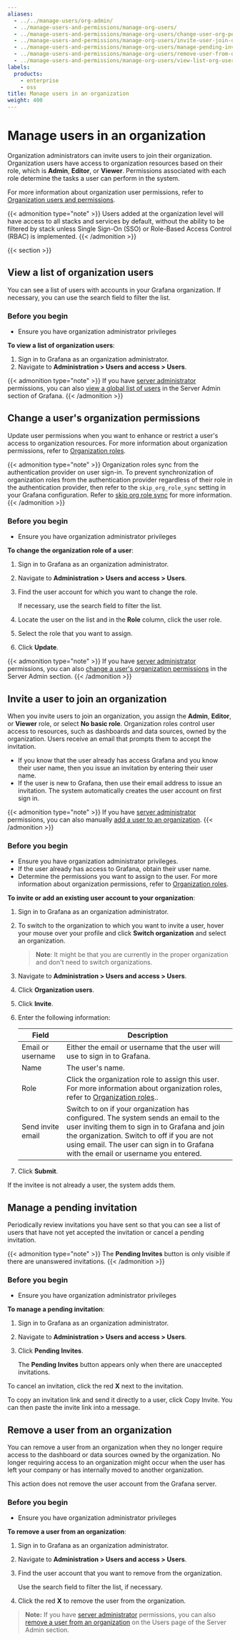```yaml
---
aliases:
  - ../../manage-users/org-admin/
  - ../manage-users-and-permissions/manage-org-users/
  - ../manage-users-and-permissions/manage-org-users/change-user-org-permissions/
  - ../manage-users-and-permissions/manage-org-users/invite-user-join-org/
  - ../manage-users-and-permissions/manage-org-users/manage-pending-invites/
  - ../manage-users-and-permissions/manage-org-users/remove-user-from-org/
  - ../manage-users-and-permissions/manage-org-users/view-list-org-users/
labels:
  products:
    - enterprise
    - oss
title: Manage users in an organization
weight: 400
---
```


# Manage users in an organization

Organization administrators can invite users to join their organization. Organization users have access to organization resources based on their role, which is **Admin**, **Editor**, or **Viewer**. Permissions associated with each role determine the tasks a user can perform in the system.

For more information about organization user permissions, refer to [Organization users and permissions](../../roles-and-permissions/#organization-users-and-permissions).

{{< admonition type="note" >}}
Users added at the organization level will have access to all stacks and services by default, without the ability to be filtered by stack unless Single Sign-On (SSO) or Role-Based Access Control (RBAC) is implemented.
{{< /admonition >}}

{{< section >}}

## View a list of organization users

You can see a list of users with accounts in your Grafana organization. If necessary, you can use the search field to filter the list.

### Before you begin

- Ensure you have organization administrator privileges

**To view a list of organization users**:

1. Sign in to Grafana as an organization administrator.
1. Navigate to **Administration > Users and access > Users**.

{{< admonition type="note" >}}
If you have [server administrator](../../roles-and-permissions/#grafana-server-administrators) permissions, you can also [view a global list of users](../server-user-management/#view-a-list-of-users) in the Server Admin section of Grafana.
{{< /admonition >}}

## Change a user's organization permissions

Update user permissions when you want to enhance or restrict a user's access to organization resources. For more information about organization permissions, refer to [Organization roles](../../roles-and-permissions/#organization-roles).

{{< admonition type="note" >}}
Organization roles sync from the authentication provider on user sign-in. To prevent synchronization of organization roles from the authentication provider regardless of their role in the authentication provider, then refer to the `skip_org_role_sync` setting in your Grafana configuration. Refer to [skip org role sync](../../../setup-grafana/configure-grafana/#authgrafana_com-skip_org_role_sync) for more information.
{{< /admonition >}}

### Before you begin

- Ensure you have organization administrator privileges

**To change the organization role of a user**:

1. Sign in to Grafana as an organization administrator.
1. Navigate to **Administration > Users and access > Users**.
1. Find the user account for which you want to change the role.

   If necessary, use the search field to filter the list.

1. Locate the user on the list and in the **Role** column, click the user role.
1. Select the role that you want to assign.
1. Click **Update**.

{{< admonition type="note" >}}
If you have [server administrator](../../roles-and-permissions/#grafana-server-administrators) permissions, you can also [change a user's organization permissions](../server-user-management/change-user-org-permissions/) in the Server Admin section.
{{< /admonition >}}

## Invite a user to join an organization

When you invite users to join an organization, you assign the **Admin**, **Editor**, or **Viewer** role, or select **No basic role**. Organization roles control user access to resources, such as dashboards and data sources, owned by the organization. Users receive an email that prompts them to accept the invitation.

- If you know that the user already has access Grafana and you know their user name, then you issue an invitation by entering their user name.
- If the user is new to Grafana, then use their email address to issue an invitation. The system automatically creates the user account on first sign in.

{{< admonition type="note" >}}
If you have [server administrator](../../roles-and-permissions/#grafana-server-administrators) permissions, you can also manually [add a user to an organization](../server-user-management/add-remove-user-to-org/).
{{< /admonition >}}

### Before you begin

- Ensure you have organization administrator privileges.
- If the user already has access to Grafana, obtain their user name.
- Determine the permissions you want to assign to the user. For more information about organization permissions, refer to [Organization roles](../../roles-and-permissions/#organization-roles).

**To invite or add an existing user account to your organization**:

1. Sign in to Grafana as an organization administrator.
1. To switch to the organization to which you want to invite a user, hover your mouse over your profile and click **Switch organization** and select an organization.

   > **Note**: It might be that you are currently in the proper organization and don't need to switch organizations.

1. Navigate to **Administration > Users and access > Users**.
1. Click **Organization users**.
1. Click **Invite**.
1. Enter the following information:

   | Field             | Description                                                                                                                                                                                                                                                              |
   | ----------------- | ------------------------------------------------------------------------------------------------------------------------------------------------------------------------------------------------------------------------------------------------------------------------ |
   | Email or username | Either the email or username that the user will use to sign in to Grafana.                                                                                                                                                                                               |
   | Name              | The user's name.                                                                                                                                                                                                                                                         |
   | Role              | Click the organization role to assign this user. For more information about organization roles, refer to [Organization roles](../../roles-and-permissions/#organization-roles)..                                                                                         |
   | Send invite email | Switch to on if your organization has configured. The system sends an email to the user inviting them to sign in to Grafana and join the organization. Switch to off if you are not using email. The user can sign in to Grafana with the email or username you entered. |

1. Click **Submit**.

If the invitee is not already a user, the system adds them.

## Manage a pending invitation

Periodically review invitations you have sent so that you can see a list of users that have not yet accepted the invitation or cancel a pending invitation.

{{< admonition type="note" >}}
The **Pending Invites** button is only visible if there are unanswered invitations.
{{< /admonition >}}

### Before you begin

- Ensure you have organization administrator privileges

**To manage a pending invitation**:

1. Sign in to Grafana as an organization administrator.
1. Navigate to **Administration > Users and access > Users**.
1. Click **Pending Invites**.

   The **Pending Invites** button appears only when there are unaccepted invitations.

To cancel an invitation, click the red **X** next to the invitation.

To copy an invitation link and send it directly to a user, click Copy Invite. You can then paste the invite link into a message.

## Remove a user from an organization

You can remove a user from an organization when they no longer require access to the dashboard or data sources owned by the organization. No longer requiring access to an organization might occur when the user has left your company or has internally moved to another organization.

This action does not remove the user account from the Grafana server.

### Before you begin

- Ensure you have organization administrator privileges

**To remove a user from an organization**:

1. Sign in to Grafana as an organization administrator.
1. Navigate to **Administration > Users and access > Users**.
1. Find the user account that you want to remove from the organization.

   Use the search field to filter the list, if necessary.

1. Click the red **X** to remove the user from the organization.

> **Note:** If you have [server administrator](../../roles-and-permissions/#grafana-server-administrators) permissions, you can also [remove a user from an organization](../server-user-management/add-remove-user-to-org/#remove-a-user-from-an-organization) on the Users page of the Server Admin section.
